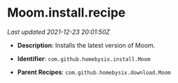 # Moom.install.recipe

_Last updated 2021-12-23 20:01:50Z_

- **Description**: Installs the latest version of Moom.

- **Identifier**: `com.github.homebysix.install.Moom`

- **Parent Recipes**: `com.github.homebysix.download.Moom`
